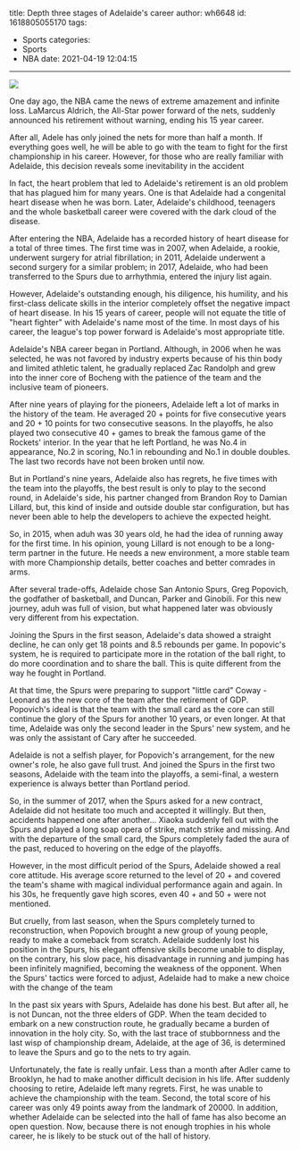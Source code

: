 title: Depth  three stages of Adelaide's career
author: wh6648
id: 1618805055170
tags: 
- Sports
categories: 
- Sports
- NBA
date: 2021-04-19 12:04:15
---
![](https://p7.itc.cn/q_70/images01/20210417/7bf27b1781e24c71a0714c9fabfe07cf.jpeg)


One day ago, the NBA came the news of extreme amazement and infinite loss. LaMarcus Aldrich, the All-Star power forward of the nets, suddenly announced his retirement without warning, ending his 15 year career.

After all, Adele has only joined the nets for more than half a month. If everything goes well, he will be able to go with the team to fight for the first championship in his career. However, for those who are really familiar with Adelaide, this decision reveals some inevitability in the accident

In fact, the heart problem that led to Adelaide's retirement is an old problem that has plagued him for many years. One is that Adelaide had a congenital heart disease when he was born. Later, Adelaide's childhood, teenagers and the whole basketball career were covered with the dark cloud of the disease.

After entering the NBA, Adelaide has a recorded history of heart disease for a total of three times. The first time was in 2007, when Adelaide, a rookie, underwent surgery for atrial fibrillation; in 2011, Adelaide underwent a second surgery for a similar problem; in 2017, Adelaide, who had been transferred to the Spurs due to arrhythmia, entered the injury list again.

However, Adelaide's outstanding enough, his diligence, his humility, and his first-class delicate skills in the interior completely offset the negative impact of heart disease. In his 15 years of career, people will not equate the title of "heart fighter" with Adelaide's name most of the time. In most days of his career, the league's top power forward is Adelaide's most appropriate title.

Adelaide's NBA career began in Portland. Although, in 2006 when he was selected, he was not favored by industry experts because of his thin body and limited athletic talent, he gradually replaced Zac Randolph and grew into the inner core of Bocheng with the patience of the team and the inclusive team of pioneers.

After nine years of playing for the pioneers, Adelaide left a lot of marks in the history of the team. He averaged 20 + points for five consecutive years and 20 + 10 points for two consecutive seasons. In the playoffs, he also played two consecutive 40 + games to break the famous game of the Rockets' interior. In the year that he left Portland, he was No.4 in appearance, No.2 in scoring, No.1 in rebounding and No.1 in double doubles. The last two records have not been broken until now.

But in Portland's nine years, Adelaide also has regrets, he five times with the team into the playoffs, the best result is only to play to the second round, in Adelaide's side, his partner changed from Brandon Roy to Damian Lillard, but, this kind of inside and outside double star configuration, but has never been able to help the developers to achieve the expected height.

So, in 2015, when aduh was 30 years old, he had the idea of running away for the first time. In his opinion, young Lillard is not enough to be a long-term partner in the future. He needs a new environment, a more stable team with more Championship details, better coaches and better comrades in arms.

After several trade-offs, Adelaide chose San Antonio Spurs, Greg Popovich, the godfather of basketball, and Duncan, Parker and Ginobili. For this new journey, aduh was full of vision, but what happened later was obviously very different from his expectation.

Joining the Spurs in the first season, Adelaide's data showed a straight decline, he can only get 18 points and 8.5 rebounds per game. In popovic's system, he is required to participate more in the rotation of the ball right, to do more coordination and to share the ball. This is quite different from the way he fought in Portland.

At that time, the Spurs were preparing to support "little card" Coway - Leonard as the new core of the team after the retirement of GDP. Popovich's ideal is that the team with the small card as the core can still continue the glory of the Spurs for another 10 years, or even longer. At that time, Adelaide was only the second leader in the Spurs' new system, and he was only the assistant of Cary after he succeeded.

Adelaide is not a selfish player, for Popovich's arrangement, for the new owner's role, he also gave full trust. And joined the Spurs in the first two seasons, Adelaide with the team into the playoffs, a semi-final, a western experience is always better than Portland period.

So, in the summer of 2017, when the Spurs asked for a new contract, Adelaide did not hesitate too much and accepted it willingly. But then, accidents happened one after another... Xiaoka suddenly fell out with the Spurs and played a long soap opera of strike, match strike and missing. And with the departure of the small card, the Spurs completely faded the aura of the past, reduced to hovering on the edge of the playoffs.

However, in the most difficult period of the Spurs, Adelaide showed a real core attitude. His average score returned to the level of 20 + and covered the team's shame with magical individual performance again and again. In his 30s, he frequently gave high scores, even 40 + and 50 + were not mentioned.

But cruelly, from last season, when the Spurs completely turned to reconstruction, when Popovich brought a new group of young people, ready to make a comeback from scratch. Adelaide suddenly lost his position in the Spurs, his elegant offensive skills become unable to display, on the contrary, his slow pace, his disadvantage in running and jumping has been infinitely magnified, becoming the weakness of the opponent. When the Spurs' tactics were forced to adjust, Adelaide had to make a new choice with the change of the team

In the past six years with Spurs, Adelaide has done his best. But after all, he is not Duncan, not the three elders of GDP. When the team decided to embark on a new construction route, he gradually became a burden of innovation in the holy city. So, with the last trace of stubbornness and the last wisp of championship dream, Adelaide, at the age of 36, is determined to leave the Spurs and go to the nets to try again.

Unfortunately, the fate is really unfair. Less than a month after Adler came to Brooklyn, he had to make another difficult decision in his life. After suddenly choosing to retire, Adelaide left many regrets. First, he was unable to achieve the championship with the team. Second, the total score of his career was only 49 points away from the landmark of 20000. In addition, whether Adelaide can be selected into the hall of fame has also become an open question. Now, because there is not enough trophies in his whole career, he is likely to be stuck out of the hall of history.


